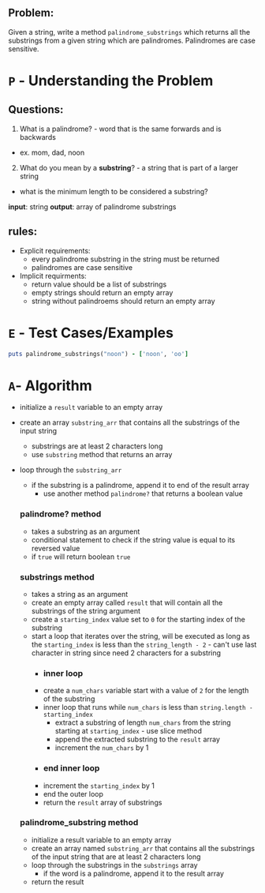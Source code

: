## Problem:

Given a string, write a method `palindrome_substrings` which returns all the substrings from a given string which are palindromes. Palindromes are case sensitive.

# `P` - Understanding the Problem

## Questions:

1. What is a palindrome? - word that is the same forwards and is backwards

- ex. mom, dad, noon

2. What do you mean by a **substring**? - a string that is part of a larger string

- what is the minimum length to be considered a substring?

**input**: string
**output**: array of palindrome substrings

## rules:

- Explicit requirements:
  - every palindrome substring in the string must be returned
  - palindromes are case sensitive
- Implicit requirments:
  - return value should be a list of substrings
  - empty strings should return an empty array
  - string without palindroems should return an empty array

# `E` - Test Cases/Examples

```ruby
puts palindrome_substrings("noon") - ['noon', 'oo']
```

# `A`- Algorithm

- initialize a `result` variable to an empty array
- create an array `substring_arr` that contains all the substrings of the input string
  - substrings are at least 2 characters long
  - use `substring` method that returns an array
- loop through the `substring_arr`

  - if the substring is a palindrome, append it to end of the result array
    - use another method `palindrome?` that returns a boolean value

  ### palindrome? method

  - takes a substring as an argument
  - conditional statement to check if the string value is equal to its reversed value
  - if `true` will return boolean `true`

  ### substrings method

  - takes a string as an argument
  - create an empty array called `result` that will contain all the substrings of the string argument
  - create a `starting_index` value set to `0` for the starting index of the substring
  - start a loop that iterates over the string, will be executed as long as the `starting_index` is less than the `string_length - 2` - can't use last character in string since need 2 characters for a substring
    - ### inner loop
    - create a `num_chars` variable start with a value of `2` for the length of the substring
    - inner loop that runs while `num_chars` is less than `string.length - starting_index`
      - extract a substring of length `num_chars` from the string starting at `starting_index` - use slice method
      - append the extracted substring to the `result` array
      - increment the `num_chars` by 1
    - ### end inner loop
    - increment the `starting_index` by 1
    - end the outer loop
    - return the `result` array of substrings

  ### palindrome_substring method

  - initialize a result variable to an empty array
  - create an array named `substring_arr` that contains all the substrings of the input string that are at least 2 characters long
  - loop through the substrings in the `substrings` array
    - if the word is a palindrome, append it to the result array
  - return the result
